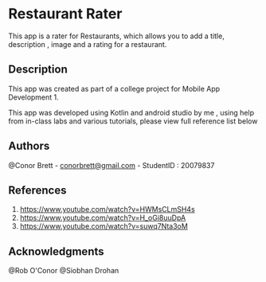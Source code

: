     

# Restaurant Rater
This app is a rater for Restaurants, which allows you to add a title, description , image and  a rating
for a restaurant. 


## Description

This app was created as part of a college project for Mobile App Development 1.


This app was developed using Kotlin and android studio by me , using help from in-class labs and 
various tutorials, please view full reference list below


## Authors

@Conor Brett - conorbrett@gmail.com - StudentID : 20079837


## References

1. https://www.youtube.com/watch?v=HWMsCLmSH4s
2. https://www.youtube.com/watch?v=H_oGi8uuDpA
3. https://www.youtube.com/watch?v=suwq7Nta3oM

## Acknowledgments

@Rob O'Conor
@Siobhan Drohan
